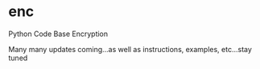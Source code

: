 # enc
Python Code Base Encryption

Many many updates coming...as well as instructions, examples, etc...stay tuned
